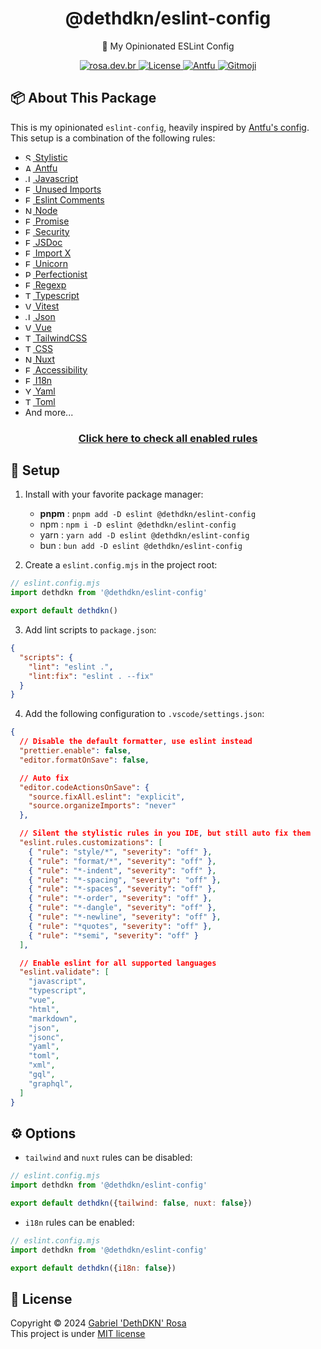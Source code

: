 <h1 align="center">@dethdkn/eslint-config</h1>
<p align="center">🧹 My Opinionated ESLint Config</p>

<p align="center">
   <a href="https://rosa.dev.br">
      <img src="https://img.shields.io/badge/check me!-👻-F28AA9" alt="rosa.dev.br"/>
   </a>
   <a href="https://github.com/dethdkn/eslint-config/blob/main/LICENSE">
      <img src="https://img.shields.io/github/license/dethdkn/eslint-config?color=%233da639&logo=open%20source%20initiative" alt="License"/>
  </a>
  <a href="https://github.com/antfu/eslint-config">
      <img src="https://antfu.me/badge-code-style.svg" alt="Antfu"/>
   </a>
   <a href="https://gitmoji.dev">
      <img src="https://img.shields.io/badge/gitmoji-%20😜%20😍-FFDD67" alt="Gitmoji"/>
   </a>
</p>

## 📦 About This Package
This is my opinionated `eslint-config`, heavily inspired by <a href="https://github.com/antfu/eslint-config">Antfu's config</a>. This setup is a combination of the following rules:

- <a href="https://eslint.style" target="_blank">
     <img src="https://eslint.style/logo.svg" alt="Stylistic" width="12">
        Stylistic
  </a>
- <a href="https://github.com/antfu/eslint-plugin-antfu" target="_blank">
     <img src="https://antfu.me/favicon.svg" alt="Antfu" width="12">
        Antfu
  </a>
- <a href="https://eslint.org/docs/latest/rules" target="_blank">
     <img src="https://cdn.jsdelivr.net/gh/devicons/devicon@latest/icons/javascript/javascript-original.svg" alt="Javascript" width="12">
        Javascript
  </a>
- <a href="https://github.com/sweepline/eslint-plugin-unused-imports" target="_blank">
     <img src="https://eslint.org/favicon.ico" alt="Eslint" width="12">
        Unused Imports
  </a>
- <a href="https://mysticatea.github.io/eslint-plugin-eslint-comments" target="_blank">
     <img src="https://eslint.org/favicon.ico" alt="Eslint" width="12">
        Eslint Comments
  </a>
- <a href="https://github.com/eslint-community/eslint-plugin-n" target="_blank">
     <img src="https://nodejs.org/static/images/favicons/favicon.png" alt="Node" width="12">
        Node
  </a>
- <a href="https://github.com/eslint-community/eslint-plugin-promise" target="_blank">
     <img src="https://eslint.org/favicon.ico" alt="Eslint" width="12">
        Promise
  </a>
- <a href="https://github.com/eslint-community/eslint-plugin-security" target="_blank">
     <img src="https://eslint.org/favicon.ico" alt="Eslint" width="12">
        Security
  </a>
- <a href="https://github.com/gajus/eslint-plugin-jsdoc" target="_blank">
     <img src="https://eslint.org/favicon.ico" alt="Eslint" width="12">
        JSDoc
  </a>
- <a href="https://github.com/un-ts/eslint-plugin-import-x" target="_blank">
     <img src="https://eslint.org/favicon.ico" alt="Eslint" width="12">
        Import X
  </a>
- <a href="https://github.com/sindresorhus/eslint-plugin-unicorn" target="_blank">
     <img src="https://eslint.org/favicon.ico" alt="Eslint" width="12">
        Unicorn
  </a>
- <a href="https://eslint-plugin-perfectionist.azat.io" target="_blank">
     <img src="https://eslint-plugin-perfectionist.azat.io/favicon.ico" alt="Perfectionist" width="12">
        Perfectionist
  </a>
- <a href="https://ota-meshi.github.io/eslint-plugin-regexp" target="_blank">
     <img src="https://eslint.org/favicon.ico" alt="Eslint" width="12">
        Regexp
  </a>
- <a href="https://typescript-eslint.io/rules" target="_blank">
     <img src="https://www.typescriptlang.org/favicon-32x32.png" alt="Typescript" width="12">
        Typescript
  </a>
- <a href="https://github.com/veritem/eslint-plugin-vitest" target="_blank">
     <img src="https://vitest.dev/favicon.ico" alt="Vitest" width="12">
        Vitest
  </a>
- <a href="https://ota-meshi.github.io/eslint-plugin-jsonc" target="_blank">
     <img src="https://www.json.org/favicon.png" alt="Json" width="12">
        Json
  </a>
- <a href="https://eslint.vuejs.org" target="_blank">
     <img src="https://vuejs.org/logo.svg" alt="Vue" width="12">
        Vue
  </a>
- <a href="https://github.com/francoismassart/eslint-plugin-tailwindcss" target="_blank">
     <img src="https://tailwindcss.com/favicons/favicon-16x16.png" alt="TailwindCSS" width="12">
        TailwindCSS
  </a>
- <a href="https://ota-meshi.github.io/eslint-plugin-css/" target="_blank">
     <img src="https://cdn.jsdelivr.net/gh/devicons/devicon@latest/icons/css3/css3-original.svg" alt="TailwindCSS" width="12">
        CSS
  </a>
- <a href="https://eslint.nuxt.com/packages/plugin" target="_blank">
     <img src="https://nuxt.com/icon.png" alt="Nuxt" width="12">
        Nuxt
  </a>
- <a href="https://vue-a11y.github.io/eslint-plugin-vuejs-accessibility" target="_blank">
     <img src="https://eslint.org/favicon.ico" alt="Eslint" width="12">
        Accessibility
  </a>
- <a href="https://eslint-plugin-vue-i18n.intlify.dev/" target="_blank">
     <img src="https://eslint.org/favicon.ico" alt="Eslint" width="12">
        I18n
  </a>
- <a href="https://ota-meshi.github.io/eslint-plugin-yml" target="_blank">
     <img src="https://yaml.org/favicon.svg" alt="Yaml" width="12">
        Yaml
  </a>
- <a href="https://ota-meshi.github.io/eslint-plugin-toml" target="_blank">
     <img src="https://toml.io/favicon.png" alt="Toml" width="12">
        Toml
  </a>
- And more...
<h3 align="center">
  <a href="https://eslint.rosa.dev.br">Click here to check all enabled rules</a>
</h3>

## 🚀 Setup

1. Install with your favorite package manager:
   - **pnpm** : `pnpm add -D eslint @dethdkn/eslint-config`
   - npm : `npm i -D eslint @dethdkn/eslint-config`
   - yarn : `yarn add -D eslint @dethdkn/eslint-config`
   - bun : `bun add -D eslint @dethdkn/eslint-config`

2. Create a `eslint.config.mjs` in the project root:
```js
// eslint.config.mjs
import dethdkn from '@dethdkn/eslint-config'

export default dethdkn()
```

3. Add lint scripts to `package.json`:
```json
{
  "scripts": {
    "lint": "eslint .",
    "lint:fix": "eslint . --fix"
  }
}
```

4. Add the following configuration to `.vscode/settings.json`:
```json
{
  // Disable the default formatter, use eslint instead
  "prettier.enable": false,
  "editor.formatOnSave": false,

  // Auto fix
  "editor.codeActionsOnSave": {
    "source.fixAll.eslint": "explicit",
    "source.organizeImports": "never"
  },

  // Silent the stylistic rules in you IDE, but still auto fix them
  "eslint.rules.customizations": [
    { "rule": "style/*", "severity": "off" },
    { "rule": "format/*", "severity": "off" },
    { "rule": "*-indent", "severity": "off" },
    { "rule": "*-spacing", "severity": "off" },
    { "rule": "*-spaces", "severity": "off" },
    { "rule": "*-order", "severity": "off" },
    { "rule": "*-dangle", "severity": "off" },
    { "rule": "*-newline", "severity": "off" },
    { "rule": "*quotes", "severity": "off" },
    { "rule": "*semi", "severity": "off" }
  ],

  // Enable eslint for all supported languages
  "eslint.validate": [
    "javascript",
    "typescript",
    "vue",
    "html",
    "markdown",
    "json",
    "jsonc",
    "yaml",
    "toml",
    "xml",
    "gql",
    "graphql",
  ]
}
```

## ⚙️ Options

- `tailwind` and `nuxt` rules can be disabled:
```js
// eslint.config.mjs
import dethdkn from '@dethdkn/eslint-config'

export default dethdkn({tailwind: false, nuxt: false})
```

- `i18n` rules can be enabled:
```js
// eslint.config.mjs
import dethdkn from '@dethdkn/eslint-config'

export default dethdkn({i18n: false})
```

## 📝 License

Copyright © 2024 [Gabriel 'DethDKN' Rosa](https://github.com/dethdkn)\
This project is under [MIT license](https://github.com/dethdkn/eslint-config/blob/main/LICENSE)
